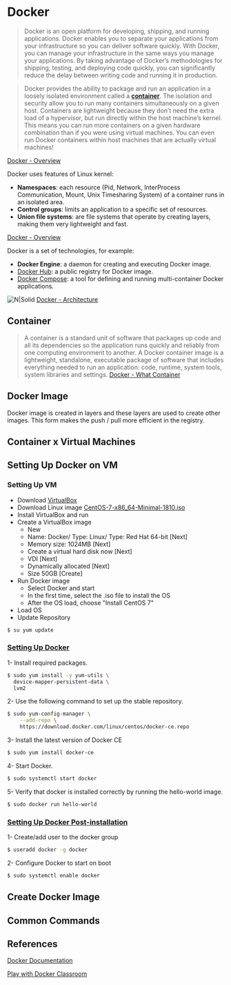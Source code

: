 # Docker

> Docker is an open platform for developing, shipping, and running applications. Docker enables you to separate your applications from your infrastructure so you can deliver software quickly. With Docker, you can manage your infrastructure in the same ways you manage your applications. By taking advantage of Docker’s methodologies for shipping, testing, and deploying code quickly, you can significantly reduce the delay between writing code and running it in production.

> Docker provides the ability to package and run an application in a loosely isolated environment called a [**container**](https://github.com/dmoutinho/docker#container). The isolation and security allow you to run many containers simultaneously on a given host. Containers are lightweight because they don’t need the extra load of a hypervisor, but run directly within the host machine’s kernel. This means you can run more containers on a given hardware combination than if you were using virtual machines. You can even run Docker containers within host machines that are actually virtual machines!

[Docker - Overview](https://docs.docker.com/engine/docker-overview/)

Docker uses features of Linux kernel:
- **Namespaces**: each resource (Pid, Network,  InterProcess Communication, Mount, Unix Timesharing System) of a container runs in an isolated area.
- **Control groups**: limits an application to a specific set of resources.
- **Union file systems**: are file systems that operate by creating layers, making them very lightweight and fast.

[Docker - Overview](https://docs.docker.com/engine/docker-overview/)

Docker is a set of technologies, for example:

- **Docker Engine**: a daemon for creating and executing Docker image.
- [Docker Hub](https://hub.docker.com/u/dmoutinho): a public registry for Docker image.
- [Docker Compose](https://github.com/dmoutinho/docker/blob/master/docker-compose.md): a tool for defining and running multi-container Docker applications.

![N|Solid](https://docs.docker.com/engine/images/architecture.svg)
[Docker - Architecture](https://docs.docker.com/engine/docker-overview/)

## Container

>A container is a standard unit of software that packages up code and all its dependencies so the application runs quickly and reliably from one computing environment to another. A Docker container image is a lightweight, standalone, executable package of software that includes everything needed to run an application: code, runtime, system tools, system libraries and settings.
[Docker - What Container](https://www.docker.com/resources/what-container)

## Docker Image
Docker image is created in layers and these layers are used to create other images. This form makes the push / pull more efficient in the registry.

## Container x Virtual Machines

## Setting Up Docker on VM

### Setting Up VM

- Download [VirtualBox](https://www.virtualbox.org/wiki/Downloads)
- Download Linux image [CentOS-7-x86_64-Minimal-1810.iso](http://isoredirect.centos.org/centos/7/isos/x86_64/CentOS-7-x86_64-Minimal-1810.iso)
- Install VirtualBox and run
- Create a VirtualBox image
    - New
    - Name: Docker/ Type: Linux/ Type: Red Hat 64-bit [Next]
    - Memory size: 1024MB [Next]
    - Create a virtual hard disk now [Next]
    - VDI [Next]
    - Dynamically allocated [Next]
    - Size 50GB [Create]
- Run Docker image
    -  Select Docker and start
    -  In the first time, select the .iso file to install the OS
    -  After the OS load, choose "Install CentOS 7"
- Load OS
- Update Repository
```sh
$ su yum update
```

### [Setting Up Docker](https://docs.docker.com/install/linux/docker-ce/centos/)

1- Install required packages.
```sh
$ sudo yum install -y yum-utils \
  device-mapper-persistent-data \
  lvm2
```

2- Use the following command to set up the stable repository.
```sh
$ sudo yum-config-manager \
    --add-repo \
    https://download.docker.com/linux/centos/docker-ce.repo
```

3- Install the latest version of Docker CE
```sh
$ sudo yum install docker-ce
```

4- Start Docker.
```sh
$ sudo systemctl start docker
```

5- Verify that docker is installed correctly by running the hello-world image.
```sh
$ sudo docker run hello-world
```

### [Setting Up Docker Post-installation](https://docs.docker.com/install/linux/linux-postinstall/)

1- Create/add user to the docker group
```sh
$ useradd docker -g docker
```

2- Configure Docker to start on boot
```sh
$ sudo systemctl enable docker
```

## Create Docker Image

## Common Commands

## References

[Docker Documentation](https://docs.docker.com/)

[Play with Docker Classroom](https://training.play-with-docker.com/)
